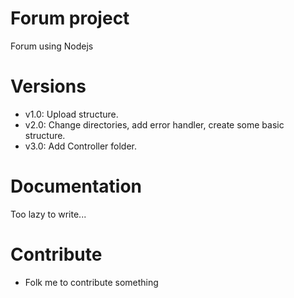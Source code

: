# Forum project
Forum using Nodejs

# Versions
- v1.0: Upload structure.
- v2.0: Change directories, add error handler, create some basic structure.
- v3.0: Add Controller folder.

# Documentation
Too lazy to write...

# Contribute
- Folk me to contribute something
